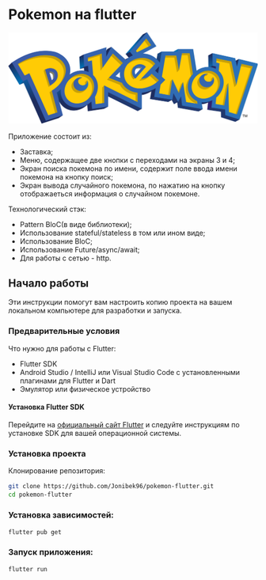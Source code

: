 # Pokemon на flutter

![pokemon.png](assets/images/pokemon.png)

Приложение состоит из:
- Заставка;
- Меню, содержащее две кнопки с переходами на экраны 3 и 4;
- Экран поиска покемона по имени, содержит поле ввода имени покемона нa кнопку поиск;
- Экран вывода случайного покемона, по нажатию на кнопку отображаеться информация о случайном покемоне.

Технологический стэк:
- Pattern BloC(в виде библиотеки);
- Использование stateful/stateless в том или ином виде;
- Использование BloC;
- Использование Future/async/await;
- Для работы с сетью - http.

## Начало работы

Эти инструкции помогут вам настроить копию проекта на вашем локальном компьютере для разработки и запуска.

### Предварительные условия

Что нужно для работы с Flutter:

- Flutter SDK
- Android Studio / IntelliJ или Visual Studio Code с установленными плагинами для Flutter и Dart
- Эмулятор или физическое устройство

#### Установка Flutter SDK

Перейдите на [официальный сайт Flutter](https://flutter.dev/docs/get-started/install) и следуйте инструкциям по установке SDK для вашей операционной системы.

### Установка проекта

Клонирование репозитория:

```bash
git clone https://github.com/Jonibek96/pokemon-flutter.git
cd pokemon-flutter
```

### Установка зависимостей:

```
flutter pub get
```

### Запуск приложения:

```
flutter run
```
